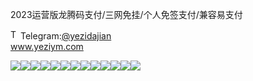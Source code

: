 2023运营版龙腾码支付/三网免挂/个人免签支付/兼容易支付<p dir="auto"><a target="_blank" rel="noopener noreferrer nofollow" href="https://camo.githubusercontent.com/d614d90677fbc2e34c7c62ebc68c82379d87a57c4beaf05af65fec7ba6b72e36/68747470733a2f2f63646e2d69636f6e732d706e672e666c617469636f6e2e636f6d2f3531322f323131312f323131313634362e706e67"><img src="https://camo.githubusercontent.com/d614d90677fbc2e34c7c62ebc68c82379d87a57c4beaf05af65fec7ba6b72e36/68747470733a2f2f63646e2d69636f6e732d706e672e666c617469636f6e2e636f6d2f3531322f323131312f323131313634362e706e67" alt="Telegram Icon" style="width: 16px; max-width: 100%;" data-canonical-src="https://cdn-icons-png.flaticon.com/512/2111/2111646.png"></a>Telegram:<a href="https://t.me/yezidajian" rel="nofollow">@yezidajian</a><br><a href="https://www.yeziym.com/">www.yeziym.com</a></p><img src="https://github.com/yeziym/2023yunying_Tn/blob/main/8Kldd.png"><img src="https://github.com/yeziym/2023yunying_Tn/blob/main/i4wbC.png"><img src="https://github.com/yeziym/2023yunying_Tn/blob/main/zuMWY.png"><img src="https://github.com/yeziym/2023yunying_Tn/blob/main/qd2zP.png"><img src="https://github.com/yeziym/2023yunying_Tn/blob/main/4XSZ6.png"><img src="https://github.com/yeziym/2023yunying_Tn/blob/main/3jlxS.png"><img src="https://github.com/yeziym/2023yunying_Tn/blob/main/YqNjG.png"><img src="https://github.com/yeziym/2023yunying_Tn/blob/main/LkIoR.png"><img src="https://github.com/yeziym/2023yunying_Tn/blob/main/U3OlH.png"><img src="https://github.com/yeziym/2023yunying_Tn/blob/main/j0RtT.png"><img src="https://github.com/yeziym/2023yunying_Tn/blob/main/6YvPp.png"><img src="https://github.com/yeziym/2023yunying_Tn/blob/main/Ng4Lt.png"><img src="https://github.com/yeziym/2023yunying_Tn/blob/main/NZcMV.png">